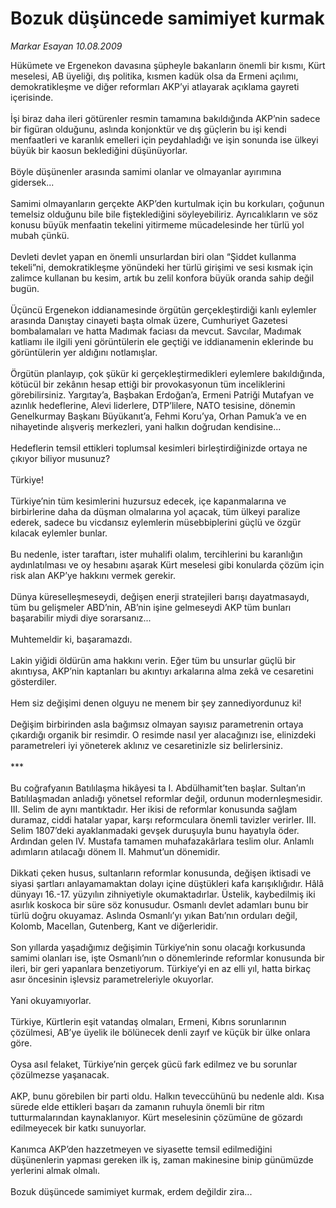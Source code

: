 # Bozuk düşüncede samimiyet kurmak

*Markar Esayan 10.08.2009*

<div class="taraf_structure_2col_1zq">
<div class="margen_n">



 <p>Hükümete ve Ergenekon davasına şüpheyle bakanların önemli bir kısmı, Kürt meselesi, AB üyeliği, dış politika, kısmen kadük olsa da Ermeni açılımı, demokratikleşme ve diğer reformları AKP’yi atlayarak açıklama gayreti içerisinde. <br/><br/>İşi biraz daha ileri götürenler resmin tamamına bakıldığında AKP’nin sadece bir figüran olduğunu, aslında konjonktür ve dış güçlerin bu işi kendi menfaatleri ve karanlık emelleri için peydahladığı ve işin sonunda ise ülkeyi büyük bir kaosun beklediğini düşünüyorlar. <br/><br/>Böyle düşünenler arasında samimi olanlar ve olmayanlar ayırımına gidersek... <br/><br/>Samimi olmayanların gerçekte AKP’den kurtulmak için bu korkuları, çoğunun temelsiz olduğunu bile bile fişteklediğini söyleyebiliriz. Ayrıcalıkların ve söz konusu büyük menfaatin tekelini yitirmeme mücadelesinde her türlü yol mubah çünkü. <br/><br/>Devleti devlet yapan en önemli unsurlardan biri olan “Şiddet kullanma tekeli”ni, demokratikleşme yönündeki her türlü girişimi ve sesi kısmak için zalimce kullanan bu kesim, artık bu zelil konfora büyük oranda sahip değil bugün. <br/><br/>Üçüncü Ergenekon iddianamesinde örgütün gerçekleştirdiği kanlı eylemler arasında Danıştay cinayeti başta olmak üzere, Cumhuriyet Gazetesi bombalamaları ve hatta Madımak faciası da mevcut. Savcılar, Madımak katliamı ile ilgili yeni görüntülerin ele geçtiği ve iddianamenin eklerinde bu görüntülerin yer aldığını notlamışlar. <br/><br/>Örgütün planlayıp, çok şükür ki gerçekleştirmedikleri eylemlere bakıldığında, kötücül bir zekânın hesap ettiği bir provokasyonun tüm inceliklerini görebilirsiniz. Yargıtay’a, Başbakan Erdoğan’a, Ermeni Patriği Mutafyan ve azınlık hedeflerine, Alevi liderlere, DTP’lilere, NATO tesisine, dönemin Genelkurmay Başkanı Büyükanıt’a, Fehmi Koru’ya, Orhan Pamuk’a ve en nihayetinde alışveriş merkezleri, yani halkın doğrudan kendisine... <br/><br/>Hedeflerin temsil ettikleri toplumsal kesimleri birleştirdiğinizde ortaya ne çıkıyor biliyor musunuz? <br/><br/>Türkiye! <br/><br/>Türkiye’nin tüm kesimlerini huzursuz edecek, içe kapanmalarına ve birbirlerine daha da düşman olmalarına yol açacak, tüm ülkeyi paralize ederek, sadece bu vicdansız eylemlerin müsebbiplerini güçlü ve özgür kılacak eylemler bunlar. <br/><br/>Bu nedenle, ister taraftarı, ister muhalifi olalım, tercihlerini bu karanlığın aydınlatılması ve oy hesabını aşarak Kürt meselesi gibi konularda çözüm için risk alan AKP’ye hakkını vermek gerekir. <br/><br/>Dünya küreselleşmeseydi, değişen enerji stratejileri barışı dayatmasaydı, tüm bu gelişmeler ABD’nin, AB’nin işine gelmeseydi AKP tüm bunları başarabilir miydi diye sorarsanız... <br/><br/>Muhtemeldir ki, başaramazdı. <br/><br/>Lakin yiğidi öldürün ama hakkını verin. Eğer tüm bu unsurlar güçlü bir akıntıysa, AKP’nin kaptanları bu akıntıyı arkalarına alma zekâ ve cesaretini gösterdiler. <br/><br/>Hem siz değişimi denen olguyu ne menem bir şey zannediyordunuz ki! <br/><br/>Değişim birbirinden asla bağımsız olmayan sayısız parametrenin ortaya çıkardığı organik bir resimdir. O resimde nasıl yer alacağınızı ise, elinizdeki parametreleri iyi yöneterek aklınız ve cesaretinizle siz belirlersiniz. <br/><br/>*** <br/><br/>Bu coğrafyanın Batılılaşma hikâyesi ta I. Abdülhamit’ten başlar. Sultan’ın Batılılaşmadan anladığı yönetsel reformlar değil, ordunun modernleşmesidir. III. Selim de aynı mantıktadır. Her ikisi de reformlar konusunda sağlam duramaz, ciddi hatalar yapar, karşı reformculara önemli tavizler verirler. III. Selim 1807’deki ayaklanmadaki gevşek duruşuyla bunu hayatıyla öder. Ardından gelen IV. Mustafa tamamen muhafazakârlara teslim olur. Anlamlı adımların atılacağı dönem II. Mahmut’un dönemidir. <br/><br/>Dikkati çeken husus, sultanların reformlar konusunda, değişen iktisadi ve siyasi şartları anlayamamaktan dolayı içine düştükleri kafa karışıklığıdır. Hâlâ dünyayı 16.-17. yüzyılın zihniyetiyle okumaktadırlar. Üstelik, kaybedilmiş iki asırlık koskoca bir süre söz konusudur. Osmanlı devlet adamları bunu bir türlü doğru okuyamaz. Aslında Osmanlı’yı yıkan Batı’nın orduları değil, Kolomb, Macellan, Gutenberg, Kant ve diğerleridir. <br/><br/>Son yıllarda yaşadığımız değişimin Türkiye’nin sonu olacağı korkusunda samimi olanları ise, işte Osmanlı’nın o dönemlerinde reformlar konusunda bir ileri, bir geri yapanlara benzetiyorum. Türkiye’yi en az elli yıl, hatta birkaç asır öncesinin işlevsiz parametreleriyle okuyorlar. <br/><br/>Yani okuyamıyorlar. <br/><br/>Türkiye, Kürtlerin eşit vatandaş olmaları, Ermeni, Kıbrıs sorunlarının çözülmesi, AB’ye üyelik ile bölünecek denli zayıf ve küçük bir ülke onlara göre. <br/><br/>Oysa asıl felaket, Türkiye’nin gerçek gücü fark edilmez ve bu sorunlar çözülmezse yaşanacak. <br/><br/>AKP, bunu görebilen bir parti oldu. Halkın teveccühünü bu nedenle aldı. Kısa sürede elde ettikleri başarı da zamanın ruhuyla önemli bir ritm tutturmalarından kaynaklanıyor. Kürt meselesinin çözümüne de gözardı edilmeyecek bir katkı sunuyorlar. <br/><br/>Kanımca AKP’den hazzetmeyen ve siyasette temsil edilmediğini düşünenlerin yapması gereken ilk iş, zaman makinesine binip günümüzde yerlerini almak olmalı.<br/><br/>Bozuk düşüncede samimiyet kurmak, erdem değildir zira...</p>
<br/>
<br/>
<br/>



<br/>


<div id="taraf_not">
</div>

</div>


</div>
